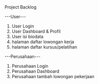 Project Backlog

---User---
1. User Login
2. User Dashboard & Profil
3. User isi biodata
4. halaman daftar lowongan kerja
5. halaman daftar kursus/pelatihan



---Perusahaan---
1. Perusahaan Login
2. Perusahaan Dashboard
3. Perusahaan tambah lowongan pekerjaan
